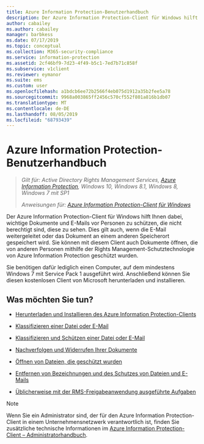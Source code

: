 ```yaml
---
title: Azure Information Protection-Benutzerhandbuch
description: Der Azure Information Protection-Client für Windows hilft Ihnen dabei, wichtige Dokumente und E-Mails vor Personen zu schützen, die nicht berechtigt sind, diese zu sehen. Dies gilt auch, wenn die E-Mail weitergeleitet oder das Dokument an einem anderen Speicherort gespeichert wird.
author: cabailey
ms.author: cabailey
manager: barbkess
ms.date: 07/17/2019
ms.topic: conceptual
ms.collection: M365-security-compliance
ms.service: information-protection
ms.assetid: 2cf46bf9-7d23-4f49-b5c1-7ed7b71c858f
ms.subservice: v1client
ms.reviewer: eymanor
ms.suite: ems
ms.custom: user
ms.openlocfilehash: a1bdcb6ee72b2566f4eb075d1912a35b2fee5a78
ms.sourcegitcommit: 9968a003865ff2456c570cf552f801a816b1db07
ms.translationtype: MT
ms.contentlocale: de-DE
ms.lasthandoff: 08/05/2019
ms.locfileid: "68793439"
---
```

# <a name="azure-information-protection-user-guide"></a>Azure Information Protection-Benutzerhandbuch

>*Gilt für: Active Directory Rights Management Services, [Azure Information Protection](https://azure.microsoft.com/pricing/details/information-protection), Windows 10, Windows 8.1, Windows 8, Windows 7 mit SP1*
>
> *Anweisungen für: [Azure Information Protection-Client für Windows](../faqs.md#whats-the-difference-between-the-azure-information-protection-client-and-the-azure-information-protection-unified-labeling-client)*

Der Azure Information Protection-Client für Windows hilft Ihnen dabei, wichtige Dokumente und E-Mails vor Personen zu schützen, die nicht berechtigt sind, diese zu sehen. Dies gilt auch, wenn die E-Mail weitergeleitet oder das Dokument an einem anderen Speicherort gespeichert wird. Sie können mit diesem Client auch Dokumente öffnen, die von anderen Personen mithilfe der Rights Management-Schutztechnologie von Azure Information Protection geschützt wurden.

Sie benötigen dafür lediglich einen Computer, auf dem mindestens Windows 7 mit Service Pack 1 ausgeführt wird. Anschließend können Sie diesen kostenlosen Client von Microsoft herunterladen und installieren.


## <a name="what-do-you-want-to-do"></a>Was möchten Sie tun?

- [Herunterladen und Installieren des Azure Information Protection-Clients](install-client-app.md)

- [Klassifizieren einer Datei oder E-Mail](client-classify.md)

- [Klassifizieren und Schützen einer Datei oder E-Mail](client-classify-protect.md)

- [Nachverfolgen und Widerrufen Ihrer Dokumente](client-track-revoke.md)

- [Öffnen von Dateien, die geschützt wurden](client-view-use-files.md)

- [Entfernen von Bezeichnungen und des Schutzes von Dateien und E-Mails](client-remove-label-protection.md)

- [Üblicherweise mit der RMS-Freigabeanwendung ausgeführte Aufgaben](upgrade-client-app.md)


> [!NOTE]
> Wenn Sie ein Administrator sind, der für den Azure Information Protection-Client in einem Unternehmensnetzwerk verantwortlich ist, finden Sie zusätzliche technische Informationen im [Azure Information Protection-Client – Administratorhandbuch](client-admin-guide.md). 

